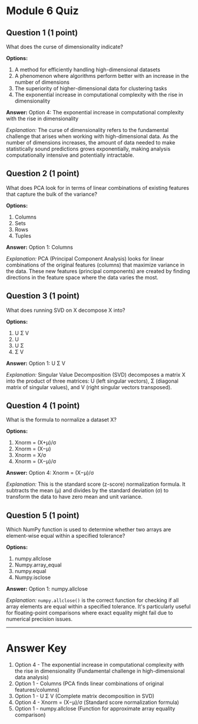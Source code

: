 # Module 6 Quiz

## Question 1 (1 point)
What does the curse of dimensionality indicate?

**Options:**
1. A method for efficiently handling high-dimensional datasets
2. A phenomenon where algorithms perform better with an increase in the number of dimensions
3. The superiority of higher-dimensional data for clustering tasks
4. The exponential increase in computational complexity with the rise in dimensionality

**Answer:** Option 4: The exponential increase in computational complexity with the rise in dimensionality

*Explanation:* The curse of dimensionality refers to the fundamental challenge that arises when working with high-dimensional data. As the number of dimensions increases, the amount of data needed to make statistically sound predictions grows exponentially, making analysis computationally intensive and potentially intractable.

## Question 2 (1 point)
What does PCA look for in terms of linear combinations of existing features that capture the bulk of the variance?

**Options:**
1. Columns
2. Sets
3. Rows
4. Tuples

**Answer:** Option 1: Columns

*Explanation:* PCA (Principal Component Analysis) looks for linear combinations of the original features (columns) that maximize variance in the data. These new features (principal components) are created by finding directions in the feature space where the data varies the most.

## Question 3 (1 point)
What does running SVD on X decompose X into?

**Options:**
1. U Σ V
2. U
3. U Σ
4. Σ V

**Answer:** Option 1: U Σ V

*Explanation:* Singular Value Decomposition (SVD) decomposes a matrix X into the product of three matrices: U (left singular vectors), Σ (diagonal matrix of singular values), and V (right singular vectors transposed).

## Question 4 (1 point)
What is the formula to normalize a dataset X?

**Options:**
1. Xnorm = (X+μ)/σ
2. Xnorm = (X−μ)
3. Xnorm = X/σ
4. Xnorm = (X−μ)/σ

**Answer:** Option 4: Xnorm = (X−μ)/σ

*Explanation:* This is the standard score (z-score) normalization formula. It subtracts the mean (μ) and divides by the standard deviation (σ) to transform the data to have zero mean and unit variance.

## Question 5 (1 point)
Which NumPy function is used to determine whether two arrays are element-wise equal within a specified tolerance?

**Options:**
1. numpy.allclose
2. Numpy.array_equal
3. numpy.equal
4. Numpy.isclose

**Answer:** Option 1: numpy.allclose

*Explanation:* `numpy.allclose()` is the correct function for checking if all array elements are equal within a specified tolerance. It's particularly useful for floating-point comparisons where exact equality might fail due to numerical precision issues.

---

# Answer Key
1. Option 4 - The exponential increase in computational complexity with the rise in dimensionality (Fundamental challenge in high-dimensional data analysis)
2. Option 1 - Columns (PCA finds linear combinations of original features/columns)
3. Option 1 - U Σ V (Complete matrix decomposition in SVD)
4. Option 4 - Xnorm = (X−μ)/σ (Standard score normalization formula)
5. Option 1 - numpy.allclose (Function for approximate array equality comparison)